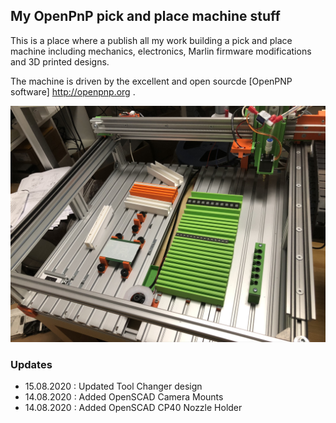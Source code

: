 ## My OpenPnP pick and place machine stuff

This is a place where a publish all my work building a pick and place machine including mechanics, electronics, Marlin firmware modifications and 3D printed designs.

The machine is driven by the excellent and open sourcde [OpenPNP software] http://openpnp.org .

![CP40 tool Changer](machine.jpg)


### Updates

- 15.08.2020 : Updated Tool Changer design
- 14.08.2020 : Added OpenSCAD Camera Mounts
- 14.08.2020 : Added OpenSCAD CP40 Nozzle Holder
